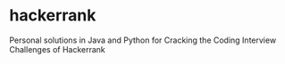 # hackerrank
Personal solutions in Java and Python for Cracking the Coding Interview Challenges of Hackerrank
